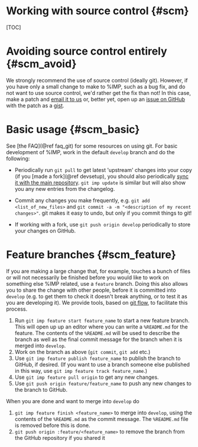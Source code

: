 Working with source control {#scm}
===========================

[TOC]

# Avoiding source control entirely {#scm_avoid}

We strongly recommend the use of source control (ideally git). However, if
you have only a small change to make to %IMP, such as a bug fix, and do
not want to use source control, we'd rather get the fix than not! In this
case, make a patch and [email it to us](https://integrativemodeling.org/contact.html) or,
better yet, open up an [issue on GitHub](https://github.com/salilab/imp/issues)
with the patch as a [gist](https://gist.github.com/).

# Basic usage {#scm_basic}

See [the FAQ](@ref faq_git) for some resources on using git. For basic
development of %IMP, work in the default `develop` branch and do the
following:

 - Periodically run `git pull` to get latest 'upstream' changes into your
   copy (if you [made a fork](@ref devsetup), you should also periodically
   [sync it with the main repository](https://docs.github.com/en/pull-requests/collaborating-with-pull-requests/working-with-forks/syncing-a-fork).
   `git imp update` is similar but will also show you any new entries from
   the changelog.

 - Commit any changes you make frequently, e.g. `git add <list_of_new_files>`
   and `git commit -a -m "<description of my recent changes>"`.
   git makes it easy to undo, but only if you commit things to git!

 - If working with a fork, use `git push origin develop` periodically to
   store your changes on GitHub.

# Feature branches {#scm_feature}

If you are making a large change that, for example, touches a bunch of files
or will not necessarily be finished before you would like to work on something
else %IMP related, use a `feature` branch. Doing this also allows you to share
the change with other people, before it is
committed into `develop` (e.g. to get them to check it doesn't break anything,
or to test it as you are developing it). We provide tools, based on
[git flow](http://nvie.com/posts/a-successful-git-branching-model/),
to facilitate this process.

 1. Run `git imp feature start feature_name` to start a new feature branch.
    This will open up up an editor where you can write a `%README.md` for
    the feature. The contents of the `%README.md` will be used to describe
    the branch as well as the final commit message for the branch when
    it is merged into `develop`.
 2. Work on the branch as above (`git commit`, `git add` etc.)
 3. Use `git imp feature publish feature_name` to publish the branch to
    GitHub, if desired. (If you want to use a branch someone else published in
    this way, use `git imp feature track feature_name`.)
 4. Use `git imp feature pull origin` to get any new changes.
 5. Use `git push origin feature/feature_name` to push any new changes to
    the branch to GitHub.

When you are done and want to merge into `develop` do

 1. `git imp feature finish <feature_name>` to merge into `develop`,
    using the contents of the `%README.md` as the commit message.
    The `%README.md` file is removed before this is done.
 2. `git push origin :feature/<feature_name>` to remove the branch from
    the GitHub repository if you shared it
